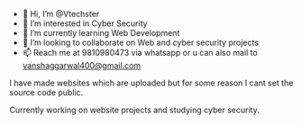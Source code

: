- 👋 Hi, I’m @Vtechster
- 👀 I’m interested in Cyber Security
- 🌱 I’m currently learning Web Development
- 💞️ I’m looking to collaborate on Web and cyber security projects
- 📫 Reach me at 9810980473 via whatsapp or u can also mail to vanshaggarwal400@gmail.com

I have made websites which are uploaded but for some reason I cant set the source code public.

Currently working on website projects and studying cyber security.



<!---
Vtechster/Vtechster is a ✨ special ✨ repository because its `README.md` (this file) appears on your GitHub profile.
You can click the Preview link to take a look at your changes.
--->
